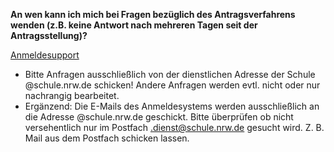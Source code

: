 **An wen kann ich mich bei Fragen bezüglich des Antragsverfahrens wenden (z.B. keine Antwort nach mehreren Tagen seit der Antragsstellung)?**

[Anmeldesupport](mailto:anmeldesupport@logineonrw-messenger.de)

* Bitte Anfragen ausschließlich von der dienstlichen Adresse der Schule <Schulnummer>@schule.nrw.de schicken! Andere Anfragen werden evtl. nicht oder nur nachrangig bearbeitet.
* Ergänzend: Die E-Mails des Anmeldesystems werden ausschließlich an die Adresse <Schulnummer>@schule.nrw.de geschickt. Bitte überprüfen ob nicht versehentlich nur im Postfach <Schulnummer>.dienst@schule.nrw.de gesucht wird. Z. B. Mail aus dem Postfach schicken lassen.
